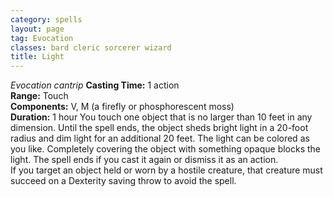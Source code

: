 ```yaml
---
category: spells
layout: page
tag: Evocation
classes: bard cleric sorcerer wizard
title: Light
---
```


_Evocation cantrip_ **Casting Time:** 1 action    
**Range:** Touch    
**Components:** V, M (a firefly or phosphorescent moss)    
**Duration:** 1 hour You touch one object that is no larger than 10 feet in any dimension. Until the spell ends, the object sheds bright light in a 20-foot radius and dim light for an additional 20 feet. The light can be colored as you like. Completely covering the object with something opaque blocks the light. The spell ends if you cast it again or dismiss it as an action.    
If you target an object held or worn by a hostile creature, that creature must succeed on a Dexterity saving throw to avoid the spell.